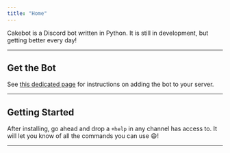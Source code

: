 ```yaml
---
title: "Home"
---
```


Cakebot is a Discord bot written in Python. It is still in development, but getting better every day!  

-----------------------------

## Get the Bot

See [this dedicated page](/invite.md) for instructions on adding the bot to your server.

-----------------------------

## Getting Started

After installing, go ahead and drop a `+help` in any channel has access to. It will let you know of all the commands you can use :smile:!

-----------------------------

